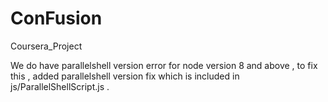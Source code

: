 # ConFusion
Coursera_Project

We do have parallelshell version error for node version 8 and above , to fix this ,
added parallelshell version fix which is included in js/ParallelShellScript.js .
